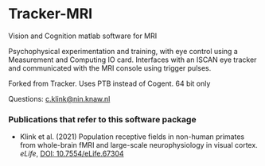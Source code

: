 # Tracker-MRI
Vision and Cognition matlab software for MRI

Psychophysical experimentation and training, with eye control using a Measurement and Computing IO card.
Interfaces with an ISCAN eye tracker and communicated with the MRI console using trigger pulses.

Forked from Tracker. Uses PTB instead of Cogent.
64 bit only

Questions: c.klink@nin.knaw.nl


### Publications that refer to this software package
- Klink et al. (2021) Population receptive fields in non-human primates from whole-brain fMRI and large-scale neurophysiology in visual cortex. *eLife*, [DOI: 10.7554/eLife.67304](https://doi.org/10.7554/eLife.67304)        
